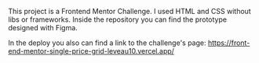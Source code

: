 This project is a Frontend Mentor Challenge. I used HTML and CSS without libs or frameworks. Inside the repository you can find the prototype designed with Figma.

In the deploy you also can find a link to the challenge's page: https://front-end-mentor-single-price-grid-leveau10.vercel.app/
